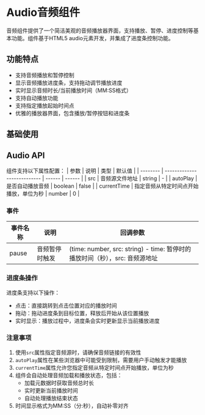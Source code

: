 <script setup>
import demo from './demo.vue'
</script>

# Audio音频组件

音频组件提供了一个简洁美观的音频播放器界面，支持播放、暂停、进度控制等基本功能。组件基于HTML5 audio元素开发，并集成了进度条控制功能。

## 功能特点

- 支持音频播放和暂停控制
- 显示音频播放进度条，支持拖动调节播放进度
- 实时显示音频时长/当前播放时间（MM:SS格式）
- 支持自动播放功能
- 支持指定播放起始时间点
- 优雅的播放器界面，包含播放/暂停按钮和进度条

## 基础使用

<Preview comp-name="Audio" demo-name="demo">
  <demo />
</Preview>

## Audio API

组件支持以下属性配置：
| 参数 | 说明 | 类型 | 默认值 |
| -------- | --------------------------- | ------ | ------ |
| src | 音频源文件地址 | string | - |
| autoPlay | 是否自动播放音频 | boolean | false |
| currentTime | 指定音频从特定时间点开始播放，单位为秒 | number | 0 |

### 事件

| 事件名称 | 说明           | 回调参数                                                                    |
| -------- | -------------- | --------------------------------------------------------------------------- |
| pause    | 音频暂停时触发 | (time: number, src: string) - time: 暂停时的播放时间（秒），src: 音频源地址 |

### 进度条操作

进度条支持以下操作：

- 点击：直接跳转到点击位置对应的播放时间
- 拖动：拖动进度条到目标位置，释放后开始从该位置播放
- 实时显示：播放过程中，进度条会实时更新显示当前播放进度

### 注意事项

1. 使用`src`属性指定音频源时，请确保音频链接的有效性
2. `autoPlay`属性在某些浏览器中可能受到限制，需要用户手动触发才能播放
3. `currentTime`属性允许您指定音频从特定时间点开始播放，单位为秒
4. 组件会自动处理音频加载和播放状态，包括：
   - 加载元数据时获取音频总时长
   - 实时更新当前播放时间
   - 自动处理播放结束状态
5. 时间显示格式为MM:SS（分:秒），自动补零对齐
